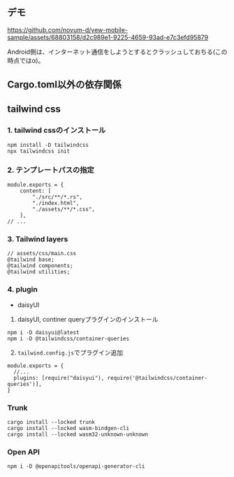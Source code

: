 ## デモ


https://github.com/novum-d/yew-mobile-sample/assets/68803158/d2c989e1-9225-4659-93ad-e7c3efd95879


Android側は、インターネット通信をしようとするとクラッシュしておちる(この時点ではα)。


## Cargo.toml以外の依存関係

## tailwind css

### 1. tailwind cssのインストール
```
npm install -D tailwindcss
npx tailwindcss init
```

### 2. テンプレートパスの指定
```
module.exports = {
    content: [
        "./src/**/*.rs",
        "./index.html",
        "./assets/**/*.css",
    ],
// ...
```

### 3. Tailwind layers

```
// assets/css/main.css
@tailwind base;
@tailwind components;
@tailwind utilities;
```

### 4. plugin

- daisyUI

1. daisyUI, continer queryプラグインのインストール
```
npm i -D daisyui@latest
npm i -D @tailwindcss/container-queries
```

2. `tailwind.config.js`でプラグイン追加
```
module.exports = {
  //...
  plugins: [require("daisyui"), require('@tailwindcss/container-queries')],
}
```

### Trunk
```
cargo install --locked trunk
cargo install --locked wasm-bindgen-cli
cargo install --locked wasm32-unknown-unknown
```

### Open API

```
npm i -D @openapitools/openapi-generator-cli
```

